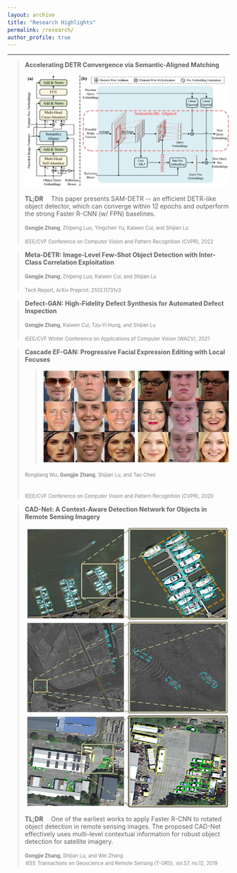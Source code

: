 ```yaml
---
layout: archive
title: "Research Highlights"
permalink: /research/
author_profile: true
---
```



<style>
firstauthor { color: gray; font-weight: bold; font-size: 0.8em}
author { color: gray; font-size: 0.8em}
venue { color: gray; font-size: 0.8em}
space { color: gray; font-size: 0.1em}
</style>


------


> **Accelerating DETR Convergence via Semantic-Aligned Matching**
>
> <img src="/images/SAM-DETR.jpg" alt="SAM-DETR" width="600"/>
>
> **TL;DR**&emsp; This paper presents SAM-DETR -- an efficient DETR-like object detector, which can converge within 12 epochs and outperform the strong Faster R-CNN (w/ FPN) baselines.
>
> <firstauthor>Gongjie Zhang</firstauthor><author>, Zhipeng Luo, Yingchen Yu, Kaiwen Cui, and Shijian Lu</author>  
> 
> <venue>IEEE/CVF Conference on Computer Vision and Pattern Recognition (CVPR), 2022</venue>



> **Meta-DETR: Image-Level Few-Shot Object Detection with Inter-Class Correlation Exploitation**
>
>  
> <firstauthor>Gongjie Zhang</firstauthor><author>, Zhipeng Luo, Kaiwen Cui, and Shijian Lu</author>  
>    
> <venue>Tech Report, ArXiv Preprint: 2103.11731v3</venue>


> **Defect-GAN: High-Fidelity Defect Synthesis for Automated Defect Inspection**
>  
> <firstauthor>Gongjie Zhang</firstauthor><author>, Kaiwen Cui, Tzu-Yi Hung, and Shijian Lu</author>  
>
>
> <venue>IEEE/CVF Winter Conference on Applications of Computer Vision (WACV), 2021</venue>



> **Cascade EF-GAN: Progressive Facial Expression Editing with Local Focuses**
>
> > <img src="/images/CascadeEFGAN.jpg" alt="CascadeEF-GAN" width="600"/>
>  
> <author>Rongliang Wu, </author><firstauthor>Gongjie Zhang</firstauthor><author>, Shijian Lu, and Tao Chen  </author>  
>      <space> &emsp;      </space>     
>    
>    
>    
>   <venue>  IEEE/CVF Conference on Computer Vision and Pattern Recognition (CVPR), 2020</venue>



> **CAD-Net: A Context-Aware Detection Network for Objects in Remote Sensing Imagery**
>
> <img src="/images/CAD-Net.jpg" alt="CAD-Net" width="600"/>
>
> **TL;DR**&emsp; One of the earliest works to apply Faster R-CNN to rotated object detection in remote sensing images. The proposed CAD-Net effectively uses multi-level contextual information for robust object detection for satellite imagery.
>  
> <firstauthor>Gongjie Zhang</firstauthor><author>, Shijian Lu, and Wei Zhang&emsp;  </author>  
> <space> &emsp;   </space>
> <venue>IEEE Transactions on Geoscience and Remote Sensing (T-GRS), vol.57, no.12, 2019</venue>

